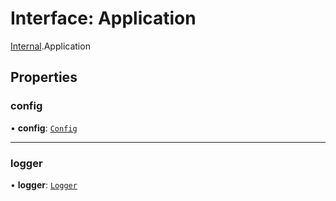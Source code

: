 # Interface: Application

[Internal](../modules/Internal.md).Application

## Properties

### config

• **config**: [`Config`](Internal.Config.md)

___

### logger

• **logger**: [`Logger`](Internal.Logger-1.md)
